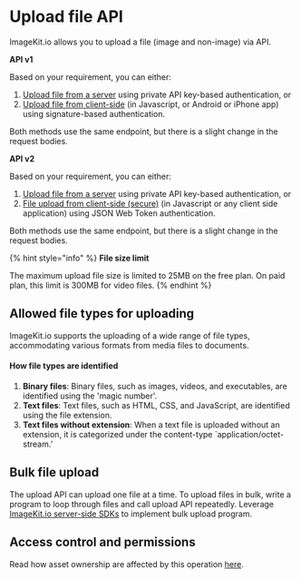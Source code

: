 # Upload file API

ImageKit.io allows you to upload a file (image and non-image) via API.

<b>API v1</b>

Based on your requirement, you can either:

1. [Upload file from a server](server-side-file-upload.md) using private API key-based authentication, or
2. [Upload file from client-side](client-side-file-upload.md) (in Javascript, or Android or iPhone app) using signature-based authentication.

Both methods use the same endpoint, but there is a slight change in the request bodies.

<b>API v2</b>

Based on your requirement, you can either:

1. [Upload file from a server](server-side-file-upload-v2.md) using private API key-based authentication, or
2. [File upload from client-side (secure)](secure-client-side-file-upload.md) (in Javascript or any client side application) using JSON Web Token authentication.

Both methods use the same endpoint, but there is a slight change in the request bodies.

{% hint style="info" %}
**File size limit**

The maximum upload file size is limited to 25MB on the free plan. On paid plan, this limit is 300MB for video files.
{% endhint %}

## Allowed file types for uploading

ImageKit.io supports the uploading of a wide range of file types, accommodating various formats from media files to documents.

#### How file types are identified

1. **Binary files**: Binary files, such as images, videos, and executables, are identified using the 'magic number'.
2. **Text files**: Text files, such as HTML, CSS, and JavaScript, are identified using the file extension.
3. **Text files without extension**: When a text file is uploaded without an extension, it is categorized under the content-type `application/octet-stream.’ 

## Bulk file upload

The upload API can upload one file at a time. To upload files in bulk, write a program to loop through files and call upload API repeatedly. Leverage [ImageKit.io server-side SDKs](../api-introduction/sdk.md#server-side-sdks) to implement bulk upload program.

## Access control and permissions

Read how asset ownership are affected by this operation [here](../../media-library/overview/upload-files.md#access-control-and-permissions).
